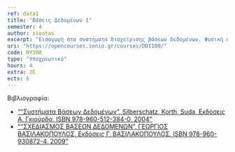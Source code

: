 ```yaml
---
ref: data1
title: "Βάσεις Δεδομένων Ι"
semester: 4
author: sioutas
excerpt: "Εισαγωγή στα συστήματα διαχείρισης βάσεων δεδομένων. Φυσική αποθήκευση στο δίσκο. Μοντελοποίηση σχεσιακών βάσεων δεδομένων (μοντέλο Οντοτήτων-Συσχετίσεων – ER, σχεσιακό μοντέλο). Σχεσιακή άλγεβρα. Αρχές Κανονικοποίησης, γλώσσες επερωτήσεων (η γλώσσα SQL) και συστήματα τέταρτης γενιάς (4GLs), Πίνακες – Δημιουργία πινάκων και συσχετίσεων – Ερωτήσεις (απλές, αριθμητικές) με χρήση της QBE (MS-Access) και της SQL. Θέματα Ασφάλειας."
uri: "https://opencourses.ionio.gr/courses/DDI100/"
code: ΗΥ300
type: "Υποχρεωτικό"
hours: 4
extra: 2Ε
ects: 6
---
```



Βιβλιογραφία: 
  - [““Συστήματα Βάσεων Δεδομένων”, Silberschatz, Korth, Suda, Εκδόσεις Α. Γκιούρδα, ISBN 978-960-512-384-0, 2004"](https://service.eudoxus.gr/search/#a/id:12392/0)
  - ["“ΣΧΕΔΙΑΣΜΟΣ ΒΑΣΕΩΝ ΔΕΔΟΜΕΝΩΝ”, ΓΕΩΡΓΙΟΣ ΒΑΣΙΛΑΚΟΠΟΥΛΟΣ, Εκδόσεις Γ. ΒΑΣΙΛΑΚΟΠΟΥΛΟΣ, ISBN 978-960-930872-4, 2009"](https://service.eudoxus.gr/search/#a/id:266/0)

